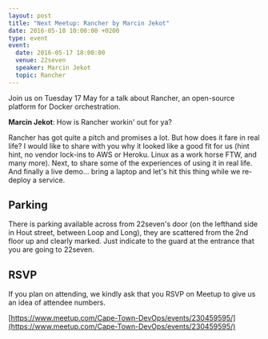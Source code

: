 ```yaml
---
layout: post
title: "Next Meetup: Rancher by Marcin Jekot"
date: 2016-05-10 10:00:00 +0200
type: event
event:
  date: 2016-05-17 18:00:00
  venue: 22seven
  speaker: Marcin Jekot
  topic: Rancher
---
```


Join us on Tuesday 17 May for a talk about Rancher, an open-source platform for Docker orchestration. 

**Marcin Jekot**: How is Rancher workin' out for ya?

Rancher has got quite a pitch and promises a lot. But how does it fare in real life? I would like to share with you why it looked like a good fit for us (hint hint, no vendor lock-ins to AWS or Heroku. Linux as a work horse FTW, and many more). Next, to share some of the experiences of using it in real life. And finally a live demo... bring a laptop and let's hit this thing while we re-deploy a service.

## Parking

There is parking available across from 22seven's door (on the lefthand side in Hout street, between Loop and Long), they are scattered from the 2nd floor up and clearly marked. Just indicate to the guard at the entrance that you are going to 22seven.

## RSVP

If you plan on attending, we kindly ask that you RSVP on Meetup to give us an idea of attendee numbers.

[https://www.meetup.com/Cape-Town-DevOps/events/230459595/](https://www.meetup.com/Cape-Town-DevOps/events/230459595/)

